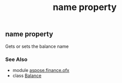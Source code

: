 ﻿---
title: name property
second_title: Aspose.Finance for Python via .NET API References
description: 
type: docs
weight: 70
url: /python-net/aspose.finance.ofx/balance/name/
is_root: false
---

## name property


Gets or sets the balance name

### See Also
* module [aspose.finance.ofx](../../)
* class [Balance](/finance/python-net/aspose.finance.ofx/balance)
